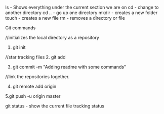 ls - Shows everything under the current section we are on
cd - change to another directory
cd .. - go up one directory
mkdir - creates a new folder
touch - creates a new file
rm - removes a directory or file

Git commands

//initializes the local directory as a repository

1. git init

//star tracking files 2. git add <file name>

3. git commit -m "Adding readme with some commands"

//link the repositories together.

4.  git remote add origin <git-url>

5.git push -u origin master

git status - show the current file tracking status
